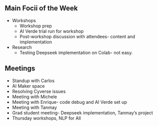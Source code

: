 ## Main Focii of the Week
- Workshops
  - Workshop prep
  - AI Verde trial run for workshop
  - Post-workshop discussion with attendees- content and implementation
- Research
  - Testing Deepseek implementation on Colab- not easy.  
  
## Meetings
- Standup with Carlos
- AI Maker space
- Resolving Cyverse issues
- Meeting with Michele
- Meeting with Enrique- code debug and AI Verde set up
- Meeting with Tanmay
- Grad student meeting- Deepseek implementation, Tanmay’s project
- Thursday workshops, NLP for All 


 
